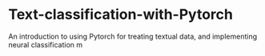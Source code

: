 # Text-classification-with-Pytorch
An introduction to using Pytorch for treating textual data, and implementing neural classification m
